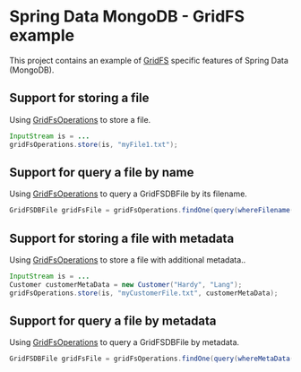 # Spring Data MongoDB - GridFS example

This project contains an example of [GridFS](https://docs.mongodb.com/v3.4/core/gridfs/) specific features of Spring Data (MongoDB).

## Support for storing a file

Using [GridFsOperations](http://docs.spring.io/spring-data/mongodb/docs/current/api/org/springframework/data/mongodb/gridfs/GridFsOperations.html) to store a file.

```java
InputStream is = ...
gridFsOperations.store(is, "myFile1.txt");
```

## Support for query a file by name

Using [GridFsOperations](http://docs.spring.io/spring-data/mongodb/docs/current/api/org/springframework/data/mongodb/gridfs/GridFsOperations.html) to query a GridFSDBFile by its filename.

```java
GridFSDBFile gridFsFile = gridFsOperations.findOne(query(whereFilename().is("myFile1.txt")));
```

## Support for storing a file with metadata

Using [GridFsOperations](http://docs.spring.io/spring-data/mongodb/docs/current/api/org/springframework/data/mongodb/gridfs/GridFsOperations.html) to store a file with additional metadata..

```java
InputStream is = ...
Customer customerMetaData = new Customer("Hardy", "Lang");
gridFsOperations.store(is, "myCustomerFile.txt", customerMetaData);

```

## Support for query a file by metadata

Using [GridFsOperations](http://docs.spring.io/spring-data/mongodb/docs/current/api/org/springframework/data/mongodb/gridfs/GridFsOperations.html) to query a GridFSDBFile by metadata.

```java
GridFSDBFile gridFsFile = gridFsOperations.findOne(query(whereMetaData("firstName").is("Hardy")));
```
